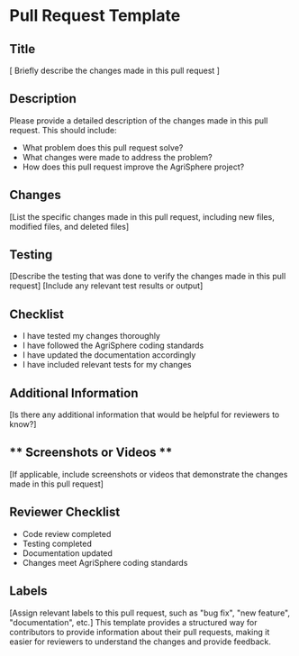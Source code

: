# Pull Request Template

## Title
[ Briefly describe the changes made in this pull request ]

## Description
Please provide a detailed description of the changes made in this pull request. This should include:

- What problem does this pull request solve?
- What changes were made to address the problem?
- How does this pull request improve the AgriSphere project?

## Changes
[List the specific changes made in this pull request, including new files, modified files, and deleted files]

## Testing
[Describe the testing that was done to verify the changes made in this pull request]
[Include any relevant test results or output]

## Checklist

-  I have tested my changes thoroughly
-  I have followed the AgriSphere coding standards
-  I have updated the documentation accordingly
-  I have included relevant tests for my changes

## Additional Information
[Is there any additional information that would be helpful for reviewers to know?]

## ** Screenshots or Videos **
[If applicable, include screenshots or videos that demonstrate the changes made in this pull request]

## Reviewer Checklist
- Code review completed
- Testing completed
- Documentation updated
- Changes meet AgriSphere coding standards

## Labels
[Assign relevant labels to this pull request, such as "bug fix", "new feature", "documentation", etc.]
This template provides a structured way for contributors to provide information about their pull requests, making it easier for reviewers to understand the changes and provide feedback.
